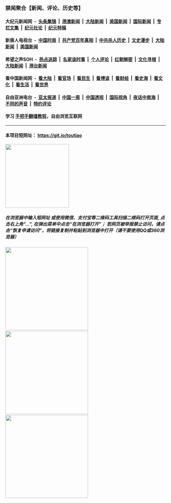 ### 禁闻聚合【新闻、评论、历史等】

#### 大纪元新闻网 &nbsp;-&nbsp; [头条集锦](indexes/E头条集锦.md?t=02032211) &nbsp;|&nbsp; [港澳新闻](indexes/E港澳新闻.md?t=02032211)  &nbsp;|&nbsp; [大陆新闻](indexes/E大陆新闻.md?t=02032211) &nbsp;|&nbsp; [美国新闻](indexes/E美国新闻.md?t=02032211) &nbsp;|&nbsp; [国际新闻](indexes/E国际新闻.md?t=02032211) &nbsp;|&nbsp; [专栏文集](indexes/E专栏文集.md?t=02032211) &nbsp;|&nbsp; [纪元社论](indexes/E纪元社论.md?t=02032211) &nbsp;|&nbsp; [纪元特稿](indexes/E纪元特稿.md?t=02032211) 

#### 新唐人电视台 &nbsp;-&nbsp; [中国时局](indexes/N中国时局.md?t=02032211) &nbsp;|&nbsp; [共产党百年真相](indexes/N共产党百年真相.md?t=02032211) &nbsp;|&nbsp; [中共杀人历史](indexes/N中共杀人历史.md?t=02032211) &nbsp;|&nbsp; [文史漫步](indexes/N文史漫步.md?t=02032211) &nbsp;|&nbsp; [大陆新闻](indexes/N大陆新闻.md?t=02032211) &nbsp;|&nbsp; [美国新闻](indexes/N美国新闻.md?t=02032211)

#### 希望之声SOH &nbsp;-&nbsp; [热点追踪](indexes/H热点追踪.md?t=02032211) &nbsp;|&nbsp; [名家谈时事](indexes/H名家谈时事.md?t=02032211) &nbsp;|&nbsp; [个人评论](indexes/H个人评论.md?t=02032211)  &nbsp;|&nbsp; [红朝解密](indexes/H红朝解密.md?t=02032211) &nbsp;|&nbsp; [文化寻根](indexes/H文化寻根.md?t=02032211) &nbsp;|&nbsp; [大陆新闻](indexes/H大陆新闻.md?t=02032211) &nbsp;|&nbsp; [港台新闻](indexes/H港台新闻.md?t=02032211)

#### 看中国新闻网 &nbsp;-&nbsp; [看大陆](indexes/S看大陆.md?t=02032211) &nbsp;|&nbsp; [看官场](indexes/S看官场.md?t=02032211) &nbsp;|&nbsp; [看民生](indexes/S看民生.md?t=02032211)  &nbsp;|&nbsp; [看博谈](indexes/S看博谈.md?t=02032211) &nbsp;|&nbsp; [看财经](indexes/S看财经.md?t=02032211) &nbsp;|&nbsp; [看史海](indexes/S看史海.md?t=02032211) &nbsp;|&nbsp; [看文化](indexes/S看文化.md?t=02032211) &nbsp;|&nbsp; [看生活](indexes/S看生活.md?t=02032211) &nbsp;|&nbsp; [看世界](indexes/S看世界.md?t=02032211)

#### 自由亚洲电台 &nbsp;-&nbsp; [亚太报道](indexes/R亚太报道.md?t=02032211) &nbsp;|&nbsp; [中国一周](indexes/R中国一周.md?t=02032211) &nbsp;|&nbsp; [中国透视](indexes/R中国透视.md?t=02032211)  &nbsp;|&nbsp; [国际视角](indexes/R国际视角.md?t=02032211) &nbsp;|&nbsp; [夜话中南海](indexes/R夜话中南海.md?t=02032211) &nbsp;|&nbsp; [不同的声音](indexes/R不同的声音.md?t=02032211) &nbsp;|&nbsp; [特约评论](indexes/R特约评论.md?t=02032211)

#### 学习 [手把手翻墙教程](https://github.com/gfw-breaker/guides/wiki)，自由浏览互联网

----

#### 本项目短网址： https://git.io/toutiao
<img src="https://raw.githubusercontent.com/gfw-breaker/banned-news/master/scripts/img/qr.png" width="200px"/>  

##### 在浏览器中输入短网址 或使用微信、支付宝等二维码工具扫描二维码打开页面, 点击右上角"...", 在弹出菜单中点击“在浏览器打开”； 若网页被举报禁止访问，请点击“恢复申请访问”，将链接复制并粘贴到浏览器中打开（请不要使用QQ或360浏览器）

<img src="https://raw.githubusercontent.com/gfw-breaker/banned-news/master/scripts/img/1.png" width="260px"/> &nbsp; <img src="https://raw.githubusercontent.com/gfw-breaker/banned-news/master/scripts/img/2.png" width="260px"/> &nbsp; <img src="https://raw.githubusercontent.com/gfw-breaker/banned-news/master/scripts/img/3.png" width="260px"/>
